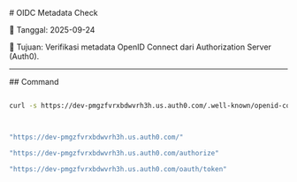 \# OIDC Metadata Check



📅 Tanggal: 2025-09-24  

🔎 Tujuan: Verifikasi metadata OpenID Connect dari Authorization Server (Auth0).



---



\## Command



```bash

curl -s https://dev-pmgzfvrxbdwvrh3h.us.auth0.com/.well-known/openid-configuration | jq '.issuer, .authorization\_endpoint, .token\_endpoint'



"https://dev-pmgzfvrxbdwvrh3h.us.auth0.com/"

"https://dev-pmgzfvrxbdwvrh3h.us.auth0.com/authorize"

"https://dev-pmgzfvrxbdwvrh3h.us.auth0.com/oauth/token"

